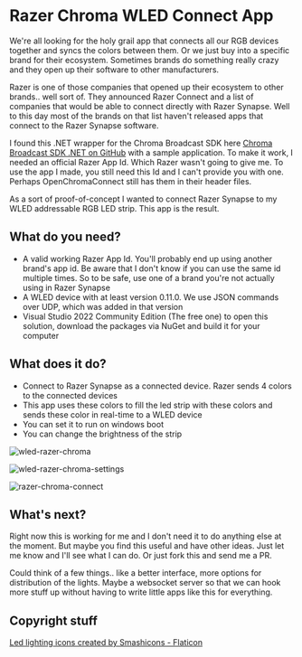 # Razer Chroma WLED Connect App
We're all looking for the holy grail app that connects all our RGB devices together and syncs the colors between them. Or we just buy into a specific brand for their ecosystem. Sometimes brands do something really crazy and they open up their software to other manufacturers.

Razer is one of those companies that opened up their ecosystem to other brands.. well sort of. They announced Razer Connect and a list of companies that would be able to connect directly with Razer Synapse. Well to this day most of the brands on that list haven't released apps that connect to the Razer Synapse software.

I found this .NET wrapper for the Chroma Broadcast SDK here [Chroma Broadcast SDK .NET on GitHub](https://github.com/ChromaControl/ChromaBroadcastSDK.NET) with a sample application. To make it work, I needed an official Razer App Id. Which Razer wasn't going to give me. To use the app I made, you still need this Id and I can't provide you with one. Perhaps OpenChromaConnect still has them in their header files.

As a sort of proof-of-concept I wanted to connect Razer Synapse to my WLED addressable RGB LED strip. This app is the result.

## What do you need?

* A valid working Razer App Id. You'll probably end up using another brand's app id. Be aware that I don't know if you can use the same id multiple times. So to be safe, use one of a brand you're not actually using in Razer Synapse
* A WLED device with at least version 0.11.0. We use JSON commands over UDP, which was added in that version
* Visual Studio 2022 Community Edition (The free one) to open this solution, download the packages via NuGet and build it for your computer

## What does it do?

* Connect to Razer Synapse as a connected device. Razer sends 4 colors to the connected devices
* This app uses these colors to fill the led strip with these colors and sends these color in real-time to a WLED device
* You can set it to run on windows boot
* You can change the brightness of the strip

![wled-razer-chroma](https://user-images.githubusercontent.com/5355154/163828798-4d0ccfc2-5e74-451b-be52-a640c6376014.jpg)

![wled-razer-chroma-settings](https://user-images.githubusercontent.com/5355154/163828807-f4d44851-6e88-4eec-b30b-89f480123f93.jpg)

![razer-chroma-connect](https://user-images.githubusercontent.com/5355154/163829792-68effe51-7432-4366-a314-ee82a7ab7b64.jpg)

## What's next?

Right now this is working for me and I don't need it to do anything else at the moment. But maybe you find this useful and have other ideas. Just let me know and I'll see what I can do. Or just fork this and send me a PR.

Could think of a few things.. like a better interface, more options for distribution of the lights. Maybe a websocket server so that we can hook more stuff up without having to write little apps like this for everything.

## Copyright stuff
[Led lighting icons created by Smashicons - Flaticon](https://www.flaticon.com/free-icons/led-lighting "led lighting icons")
